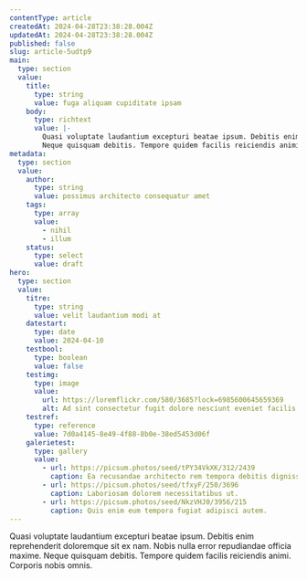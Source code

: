 ```yaml
---
contentType: article
createdAt: 2024-04-28T23:38:28.004Z
updatedAt: 2024-04-28T23:38:28.004Z
published: false
slug: article-5udtp9
main:
  type: section
  value:
    title:
      type: string
      value: fuga aliquam cupiditate ipsam
    body:
      type: richtext
      value: |-
        Quasi voluptate laudantium excepturi beatae ipsum. Debitis enim reprehenderit doloremque sit ex nam. Nobis nulla error repudiandae officia maxime.
        Neque quisquam debitis. Tempore quidem facilis reiciendis animi. Corporis nobis omnis.
metadata:
  type: section
  value:
    author:
      type: string
      value: possimus architecto consequatur amet
    tags:
      type: array
      value:
        - nihil
        - illum
    status:
      type: select
      value: draft
hero:
  type: section
  value:
    titre:
      type: string
      value: velit laudantium modi at
    datestart:
      type: date
      value: 2024-04-10
    testbool:
      type: boolean
      value: false
    testimg:
      type: image
      value:
        url: https://loremflickr.com/580/3685?lock=6985600645659369
        alt: Ad sint consectetur fugit dolore nesciunt eveniet facilis.
    testref:
      type: reference
      value: 7d0a4145-8e49-4f88-8b0e-38ed5453d06f
    galerietest:
      type: gallery
      value:
        - url: https://picsum.photos/seed/tPY34VkXK/312/2439
          caption: Ea recusandae architecto rem tempora debitis dignissimos voluptas.
        - url: https://picsum.photos/seed/tfxyF/250/3696
          caption: Laboriosam dolorem necessitatibus ut.
        - url: https://picsum.photos/seed/NkzVHJ0/3956/215
          caption: Quis enim eum tempora fugiat adipisci autem.
---
```


Quasi voluptate laudantium excepturi beatae ipsum. Debitis enim reprehenderit doloremque sit ex nam. Nobis nulla error repudiandae officia maxime.
Neque quisquam debitis. Tempore quidem facilis reiciendis animi. Corporis nobis omnis.